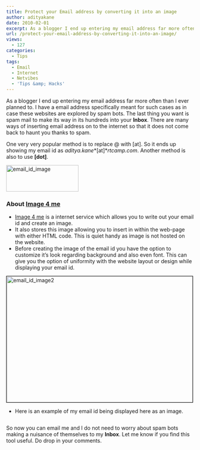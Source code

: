 ```yaml
---
title: Protect your Email address by converting it into an image
author: adityakane
date: 2010-02-01
excerpt: As a blogger I end up entering my email address far more often than I ever planned to. I have a email address specifically meant for such cases as in case these websites are explored by spam bots. The last thing you want is spam mail to make its way in its hundreds into your Inbox. There are many ways of inserting email address on to the internet so that it does not come back to haunt you thanks to spam.
url: /protect-your-email-address-by-converting-it-into-an-image/
views:
  - 127
categories:
  - Tips
tags:
  - Email
  - Internet
  - Netvibes
  - 'Tips &amp; Hacks'
---
```

As a blogger I end up entering my email address far more often than I ever planned to. I have a email address specifically meant for such cases as in case these websites are explored by spam bots. The last thing you want is spam mail to make its way in its hundreds into your **Inbox**. There are many ways of inserting email address on to the internet so that it does not come back to haunt you thanks to spam.

One very very popular method is to replace @ with [at]. So it ends up showing my email id as *aditya.kane**[at]**rtcamp.com*. Another method is also to use **[dot]**.

<img class="alignnone size-full wp-image-19220" title="email_id_image" src="http://cdn.devilsworkshop.org/files/2010/02/email_id_image.png" alt="email_id_image" width="194" height="71" />

### About <a href="http://img4me.com/" onclick="_gaq.push(['_trackEvent', 'outbound-article', 'http://img4me.com/', 'Image 4 me']);" >Image 4 me</a>

  * <a href="http://img4me.com/" onclick="_gaq.push(['_trackEvent', 'outbound-article', 'http://img4me.com/', 'Image 4 me']);" >Image 4 me</a> is a internet service which allows you to write out your email id and create an image.
  * It also stores this image allowing you to insert in within the web-page with either HTML code. This is quiet handy as image is not hosted on the website.
  * Before creating the image of the email id you have the option to customize it&#8217;s look regarding background and also even font. This can give you the option of uniformity with the website layout or design while displaying your email id.

<img class="alignnone size-full wp-image-19221" style="border: 1px solid black" title="email_id_image2" src="http://cdn.devilsworkshop.org/files/2010/02/email_id_image2.png" alt="email_id_image2" width="500" height="338" />

  * Here is an example of my email id being displayed here as an image.

<img src="http://img4me.com/622fc5310d3a699408391e0f7fcb33121b49209a.png" border="0" alt="" align="absMiddle" />

So now you can email me and I do not need to worry about spam bots making a nuisance of themselves to my **Inbox**. Let me know if you find this tool useful. Do drop in your comments.
